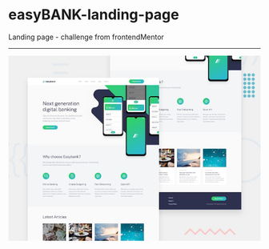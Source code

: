 # easyBANK-landing-page
Landing page - challenge from frontendMentor
<hr>
<img src='./images/desktop-preview.jpg'>
